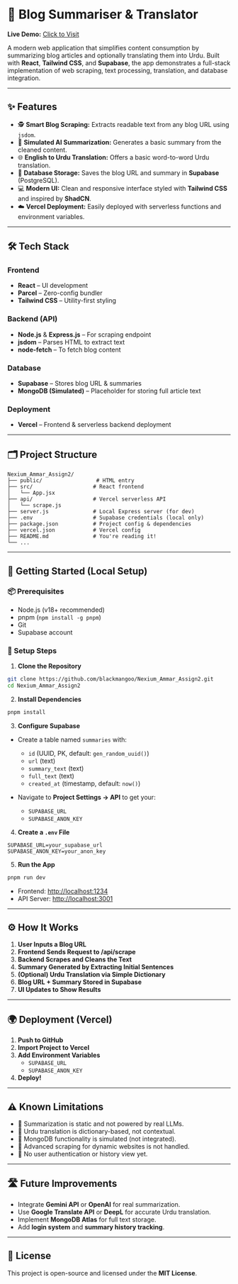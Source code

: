 
# 📰 Blog Summariser & Translator

**Live Demo:** [Click to Visit](https://nexium-ammar-assign2-redoo.vercel.app/)

A modern web application that simplifies content consumption by summarizing blog articles and optionally translating them into Urdu. Built with **React**, **Tailwind CSS**, and **Supabase**, the app demonstrates a full-stack implementation of web scraping, text processing, translation, and database integration.

---

## ✨ Features

- 🕵️ **Smart Blog Scraping:** Extracts readable text from any blog URL using `jsdom`.
- 🧠 **Simulated AI Summarization:** Generates a basic summary from the cleaned content.
- 🌐 **English to Urdu Translation:** Offers a basic word-to-word Urdu translation.
- 💾 **Database Storage:** Saves the blog URL and summary in **Supabase** (PostgreSQL).
- 💻 **Modern UI:** Clean and responsive interface styled with **Tailwind CSS** and inspired by **ShadCN**.
- ☁️ **Vercel Deployment:** Easily deployed with serverless functions and environment variables.

---

## 🛠️ Tech Stack

### Frontend
- **React** – UI development
- **Parcel** – Zero-config bundler
- **Tailwind CSS** – Utility-first styling

### Backend (API)
- **Node.js** & **Express.js** – For scraping endpoint
- **jsdom** – Parses HTML to extract text
- **node-fetch** – To fetch blog content

### Database
- **Supabase** – Stores blog URL & summaries
- **MongoDB (Simulated)** – Placeholder for storing full article text

### Deployment
- **Vercel** – Frontend & serverless backend deployment

---

## 🗂️ Project Structure

```
Nexium_Ammar_Assign2/
├── public/                 # HTML entry
├── src/                   # React frontend
│   └── App.jsx
├── api/                   # Vercel serverless API
│   └── scrape.js
├── server.js              # Local Express server (for dev)
├── .env                   # Supabase credentials (local only)
├── package.json           # Project config & dependencies
├── vercel.json            # Vercel config
├── README.md              # You're reading it!
└── ...
```

---

## 🚀 Getting Started (Local Setup)

### 📦 Prerequisites
- Node.js (v18+ recommended)
- pnpm (`npm install -g pnpm`)
- Git
- Supabase account

### 🔧 Setup Steps

1. **Clone the Repository**
```bash
git clone https://github.com/blackmangoo/Nexium_Ammar_Assign2.git
cd Nexium_Ammar_Assign2
```

2. **Install Dependencies**
```bash
pnpm install
```

3. **Configure Supabase**
- Create a table named `summaries` with:
  - `id` (UUID, PK, default: `gen_random_uuid()`)
  - `url` (text)
  - `summary_text` (text)
  - `full_text` (text)
  - `created_at` (timestamp, default: `now()`)

- Navigate to **Project Settings → API** to get your:
  - `SUPABASE_URL`
  - `SUPABASE_ANON_KEY`

4. **Create a `.env` File**
```env
SUPABASE_URL=your_supabase_url
SUPABASE_ANON_KEY=your_anon_key
```

5. **Run the App**
```bash
pnpm run dev
```

- Frontend: [http://localhost:1234](http://localhost:1234)
- API Server: [http://localhost:3001](http://localhost:3001)

---

## ⚙️ How It Works

1. **User Inputs a Blog URL**
2. **Frontend Sends Request to /api/scrape**
3. **Backend Scrapes and Cleans the Text**
4. **Summary Generated by Extracting Initial Sentences**
5. **(Optional) Urdu Translation via Simple Dictionary**
6. **Blog URL + Summary Stored in Supabase**
7. **UI Updates to Show Results**

---

## 🌍 Deployment (Vercel)

1. **Push to GitHub**
2. **Import Project to Vercel**
3. **Add Environment Variables**
   - `SUPABASE_URL`
   - `SUPABASE_ANON_KEY`
4. **Deploy!**

---

## ⚠️ Known Limitations

- 🔸 Summarization is static and not powered by real LLMs.
- 🔸 Urdu translation is dictionary-based, not contextual.
- 🔸 MongoDB functionality is simulated (not integrated).
- 🔸 Advanced scraping for dynamic websites is not handled.
- 🔸 No user authentication or history view yet.

---

## 🛣️ Future Improvements

- Integrate **Gemini API** or **OpenAI** for real summarization.
- Use **Google Translate API** or **DeepL** for accurate Urdu translation.
- Implement **MongoDB Atlas** for full text storage.
- Add **login system** and **summary history tracking**.

---

## 📜 License

This project is open-source and licensed under the **MIT License**.
